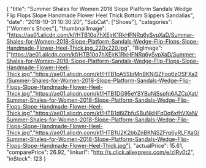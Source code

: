 {
	"title": "Summer Shales for Women 2018 Slope Platform Sandals Wedge Flip Flops Slope Handmade Flower Heel Thick Bottom Slippers Sandalias",
	"date": "2018-10-31 10:30:20",
	"SubCat": ["Shoes"],
	"categories": ["Women's Shoes"],
	"thumbnailImage": "https://ae01.alicdn.com/kf/HTB10q7hXEjrK1RkHFNRq6ySvpXaD/Summer-Shales-for-Women-2018-Slope-Platform-Sandals-Wedge-Flip-Flops-Slope-Handmade-Flower-Heel-Thick.jpg_220x220.jpg",
	"BigImage": ["https://ae01.alicdn.com/kf/HTB10q7hXEjrK1RkHFNRq6ySvpXaD/Summer-Shales-for-Women-2018-Slope-Platform-Sandals-Wedge-Flip-Flops-Slope-Handmade-Flower-Heel-Thick.jpg","https://ae01.alicdn.com/kf/HTB1oA5SbiMnBKNjSZFoq6zOSFXa2/Summer-Shales-for-Women-2018-Slope-Platform-Sandals-Wedge-Flip-Flops-Slope-Handmade-Flower-Heel-Thick.jpg","https://ae01.alicdn.com/kf/HTB1DG95eYSYBuNjSspfq6AZCpXat/Summer-Shales-for-Women-2018-Slope-Platform-Sandals-Wedge-Flip-Flops-Slope-Handmade-Flower-Heel-Thick.jpg","https://ae01.alicdn.com/kf/HTB1d6iZbfuSBuNkHFqDq6xfhVXaN/Summer-Shales-for-Women-2018-Slope-Platform-Sandals-Wedge-Flip-Flops-Slope-Handmade-Flower-Heel-Thick.jpg","https://ae01.alicdn.com/kf/HTB1U2K2bbZnBKNjSZFrq6yRLFXaG/Summer-Shales-for-Women-2018-Slope-Platform-Sandals-Wedge-Flip-Flops-Slope-Handmade-Flower-Heel-Thick.jpg"],
	"actualPrice": 15.61,
	"comparePrice": 26.92,
	"linkurl": "http://s.click.aliexpress.com/e/zIRy0t2",
	"inStock": 123
}
